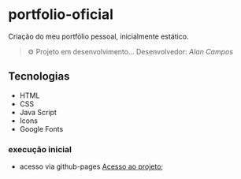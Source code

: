 # portfolio-oficial

Criação do meu portfólio pessoal,
inicialmente estático.


> ⚙ Projeto em desenvolvimento...
Desenvolvedor:  *Alan Campos*
## Tecnologias 

* HTML
* CSS
* Java Script
* Icons
* Google Fonts

### execução inicial

- acesso via github-pages
 [Acesso ao projeto](https://alancamposdev.github.io/portfolio-oficial/);
